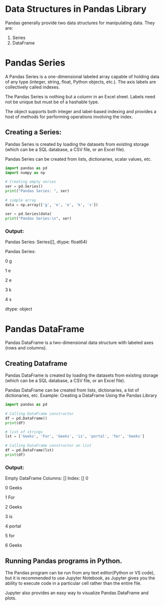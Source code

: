 
# Data Structures in Pandas Library

Pandas generally provide two data structures for manipulating data. They are:

 1. Series
 2. DataFrame

# Pandas Series

A Pandas Series is a one-dimensional labeled array capable of holding data of any type (integer, string, float, Python objects, etc.). The axis labels are collectively called indexes.

The Pandas Series is nothing but a column in an Excel sheet. Labels need not be unique but must be of a hashable type.

The object supports both integer and label-based indexing and provides a host of methods for performing operations involving the index.


## Creating a Series:

Pandas Series is created by loading the datasets from existing storage (which can be a SQL database, a CSV file, or an Excel file).

Pandas Series can be created from lists, dictionaries, scalar values, etc.

```python
import pandas as pd  
import numpy as np 
  
# Creating empty series  
ser = pd.Series()  
print("Pandas Series: ", ser)  
  
# simple array  
data = np.array(['g', 'e', 'e', 'k', 's'])  
    
ser = pd.Series(data)  
print("Pandas Series:\n", ser)
```
### Output:
Pandas Series: Series([], dtype: float64)

Pandas Series:

0    g 

1    e

2    e

3    k

4    s

dtype: object

# Pandas DataFrame
Pandas DataFrame is a two-dimensional data structure with labeled axes (rows and columns).

## Creating Dataframe
Pandas DataFrame is created by loading the datasets from existing storage (which can be a SQL database, a CSV file, or an Excel file).

Pandas DataFrame can be created from lists, dictionaries, a list of dictionaries, etc.
Example: Creating a DataFrame Using the Pandas Library

```python
import pandas as pd 
	
# Calling DataFrame constructor 
df = pd.DataFrame() 
print(df) 

# list of strings 
lst = ['Geeks', 'For', 'Geeks', 'is', 'portal', 'for', 'Geeks'] 
	
# Calling DataFrame constructor on list 
df = pd.DataFrame(lst) 
print(df)
```

### Output:
Empty DataFrame
Columns: []
Index: []
        0

0   Geeks

1     For

2   Geeks

3      is

4  portal

5     for

6   Geeks

## Running Pandas programs in Python.

The Pandas program can be run from any text editor(Python or VS code), but it is recommended to use Jupyter Notebook, as Jupyter gives you the ability to execute code in a particular cell rather than the entire file.

Jupyter also provides an easy way to visualize Pandas DataFrame and plots.

